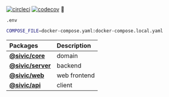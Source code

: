 [![circleci](https://circleci.com/gh/h4nyu/alfs-appraisal.svg?style=svg)](https://app.circleci.com/pipelines/github/h4nyu/alfs-appraisal?filter=all)
[![codecov](https://codecov.io/gh/h4nyu/alfs-appraisal/branch/master/graph/badge.svg?token=9Q2C14ZRG5)](https://codecov.io/gh/h4nyu/alfs-appraisal)


`.env`

```sh
COMPOSE_FILE=docker-compose.yaml:docker-compose.local.yaml
```

| Packages                                   | Description  |
| :-                                         | :-           |
| **[@sivic/core](./app/packages/core)**     | domain       |
| **[@sivic/server](./app/packages/server)** | backend      |
| **[@sivic/web](./app/packages/web)**       | web frontend |
| **[@sivic/api](./app/packages/api)**       | client       |

